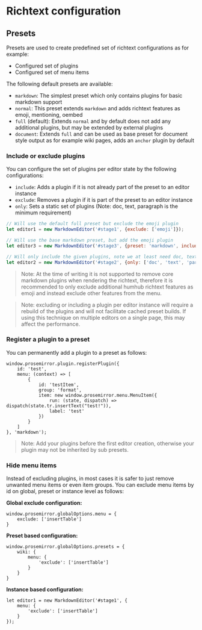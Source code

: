# Richtext configuration

## Presets

Presets are used to create predefined set of richtext configurations as for example:

- Configured set of plugins
- Configured set of menu items

The following default presets are available:

- `markdown`: The simplest preset which only contains plugins for basic markdown support
- `normal`: This preset extends `markdown` and adds richtext features as emoji, mentioning, oembed
- `full` (default): Extends `normal` and by default does not add any additional plugins, but may be extended by external plugins
- `document`: Extends `full` and can be used as base preset for document style output as for example wiki pages, adds an `anchor` plugin by default

### Include or exclude plugins

You can configure the set of plugins per editor state by the following configurations:

- `include`: Adds a plugin if it is not already part of the preset to an editor instance
- `exclude`: Removes a plugin if it is part of the preset to an editor instance
- `only`: Sets a static set of plugins (Note: doc, text, paragraph is the minimum requirement)

```javascript
// Will use the default full preset but exclude the emoji plugin
let editor1 = new MarkdownEditor('#stage1', {exclude: ['emoji']});

// Will use the base markdown preset, but add the emoji plugin
let editor3 = new MarkdownEditor('#stage3', {preset: 'markdown', include: ['emoji']});

// Will only include the given plugins, note we at least need doc, text, paragraph
let editor2 = new MarkdownEditor('#stage2', {only: ['doc', 'text', 'paragraph', 'strong']});
```

> Note: At the time of writing it is not supported to remove core markdown plugins when rendering the richtext, 
> therefore it is recommended to only exclude additional humhub richtext features as emoji and instead exclude other features
> from the menu.

> Note: excluding or including a plugin per editor instance will require a rebuild of the plugins and will not facilitate
> cached preset builds. If using this technique on multiple editors on a single page, this may affect the performance.

### Register a plugin to a preset

You can permanently add a plugin to a preset as follows:

```
window.prosemirror.plugin.registerPlugin({
    id: 'test',
    menu: (context) => [
        {
            id: 'testItem',
            group: 'format',
            item: new window.prosemirror.menu.MenuItem({
                run: (state, dispatch) => dispatch(state.tr.insertText("test!")),
                label: 'test'
            })
        }
    ]
}, 'markdown');
```

> Note: Add your plugins before the first editor creation, otherwise your plugin may not be inherited by sub presets.

### Hide menu items

Instead of excluding plugins, in most cases it is safer to just remove unwanted menu items or even item groups. You
can exclude menu items by id on global, preset or instance level as follows:

**Global exclude configuration:**

```
window.prosemirror.globalOptions.menu = {
    exclude: ['insertTable']
}
```

**Preset based configuration:**

```
window.prosemirror.globalOptions.presets = {
    wiki: {
        menu: {
            'exclude': ['insertTable']
        }
    }
}
```

**Instance based configuration:**

```
let editor1 = new MarkdownEditor('#stage1', {
    menu: {
        'exclude': ['insertTable']
    }
});
```
